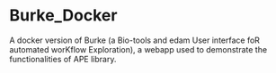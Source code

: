 # Burke_Docker
A docker version of Burke (a Bio-tools and edam User interface foR automated worKflow Exploration), a webapp used to demonstrate the functionalities of APE library.
